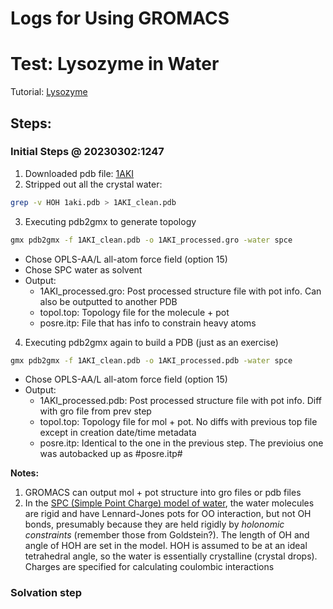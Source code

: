 # Logs for Using GROMACS

# Test: Lysozyme in Water

Tutorial: [Lysozyme](http://www.mdtutorials.com/gmx/lysozyme/01_pdb2gmx.html)


## Steps:


### Initial Steps @ 20230302:1247

1. Downloaded pdb file: [1AKI](https://www.rcsb.org/structure/1AKI)
2. Stripped out all the crystal water: 
```bash
grep -v HOH 1aki.pdb > 1AKI_clean.pdb
```
3. Executing pdb2gmx to generate topology
```bash
gmx pdb2gmx -f 1AKI_clean.pdb -o 1AKI_processed.gro -water spce
```

   - Chose OPLS-AA/L all-atom force field (option 15)
   - Chose SPC water as solvent
   - Output: 
       + 1AKI_processed.gro: Post processed structure file with pot info. Can also be outputted to another PDB
       + topol.top: Topology file for the molecule + pot 
       + posre.itp: File that has info to constrain heavy atoms
4. Executing pdb2gmx again to build a PDB (just as an exercise)

```bash
gmx pdb2gmx -f 1AKI_clean.pdb -o 1AKI_processed.pdb -water spce
```


   - Chose OPLS-AA/L all-atom force field (option 15)
   - Output:
       + 1AKI_processed.pdb: Post processed structure file with pot info. Diff with gro file from prev step
       + topol.top: Topology file for mol + pot. No diffs with previous top file except in creation date/time metadata
       + posre.itp: Identical to the one in the previous step. The previoius one was autobacked up as \#posre.itp\#  
       

**Notes:** 

1. GROMACS can output mol + pot structure into gro files or pdb files
2. In the [SPC (Simple Point Charge)  model of water](https://en.wikipedia.org/wiki/Water_model), the water molecules are rigid and have Lennard-Jones pots for OO interaction, but not OH bonds, presumably because they are held rigidly by *holonomic constraints* (remember those from Goldstein?). The length of OH and angle of HOH are set in the model. HOH is assumed to be at an ideal tetrahedral angle, so the water is essentially crystalline (crystal drops). Charges are specified for calculating coulombic interactions

### Solvation step